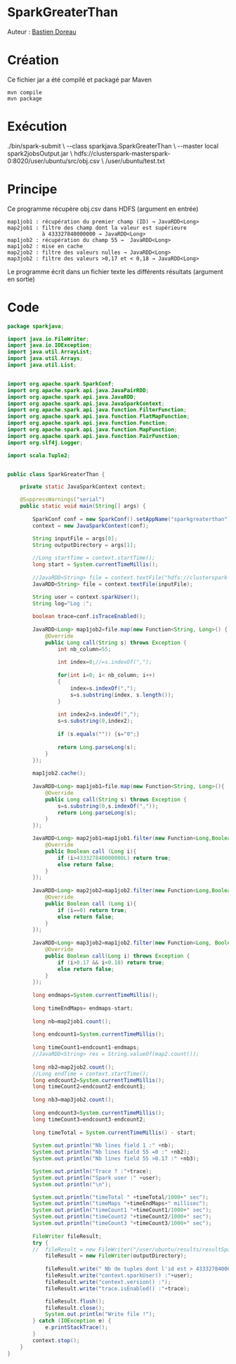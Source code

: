 # SparkGreaterThan

Auteur : [Bastien Doreau](mailto:bdoreau@isima.fr)

# Création
Ce fichier jar a été compilé et packagé par Maven

	mvn compile
	mvn package

# Exécution
<div class="command-line"><span class="command">./bin/spark-submit \
	--class sparkjava.SparkGreaterThan \
	--master local spark2jobsOutput.jar \
	hdfs://clusterspark-masterspark-0:8020/user/ubuntu/src/obj.csv \
	/user/ubuntu/test.txt</span></div>

# Principe
Ce programme récupère obj.csv dans HDFS (argument en entrée)

	map1job1 : récupération du premier champ (ID) → JavaRDD<Long>
	map2job1 : filtre des champ dont la valeur est supérieure 
	           à 433327840000000 → JavaRDD<Long>
	map1job2 : récupération du champ 55 →  JavaRDD<Long>
	map1job2 : mise en cache
	map2job2 : filtre des valeurs nulles → JavaRDD<Long>
	map3job2 : filtre des valeurs >0,17 et < 0,18 → JavaRDD<Long>

Le programme écrit dans un fichier texte les différents résultats (argument en sortie)

# Code

```java
package sparkjava;

import java.io.FileWriter;
import java.io.IOException;
import java.util.ArrayList;
import java.util.Arrays;
import java.util.List;


import org.apache.spark.SparkConf;
import org.apache.spark.api.java.JavaPairRDD;
import org.apache.spark.api.java.JavaRDD;
import org.apache.spark.api.java.JavaSparkContext;
import org.apache.spark.api.java.function.FilterFunction;
import org.apache.spark.api.java.function.FlatMapFunction;
import org.apache.spark.api.java.function.Function;
import org.apache.spark.api.java.function.MapFunction;
import org.apache.spark.api.java.function.PairFunction;
import org.slf4j.Logger;

import scala.Tuple2;


public class SparkGreaterThan {

	private static JavaSparkContext context;

	@SuppressWarnings("serial")
	public static void main(String[] args) {
		
	    SparkConf conf = new SparkConf().setAppName("sparkgreaterthan").setMaster("local");
	    context = new JavaSparkContext(conf);

	    String inputFile = args[0];
	    String outputDirectory = args[1];
	    
	    //Long startTime = context.startTime();
	    long start = System.currentTimeMillis();
	    
	    //JavaRDD<String> file = context.textFile("hdfs://clusterspark-masterspark-001:8020/user/ubuntu/src/obj.csv");
	    JavaRDD<String> file = context.textFile(inputFile);

		String user = context.sparkUser();
		String log="Log :";
	   
		boolean trace=conf.isTraceEnabled();
		
		JavaRDD<Long> map1job2=file.map(new Function<String, Long>() {
			@Override
			public Long call(String s) throws Exception {
				int nb_column=55;
				
				int index=0;//=s.indexOf(",");
				
				for(int i=0; i< nb_column; i++)
				{
					index=s.indexOf(",");
					s=s.substring(index, s.length());
				}
				
				int index2=s.indexOf(",");
				s=s.substring(0,index2);
				
				if (s.equals("")) {s="0";}
				
				return Long.parseLong(s);
			}		
		});
		
		map1job2.cache();
		
		JavaRDD<Long> map1job1=file.map(new Function<String, Long>(){
			@Override
			public Long call(String s) throws Exception {
				s=s.substring(0,s.indexOf(","));
				return Long.parseLong(s);
			}			
		});

		JavaRDD<Long> map2job1=map1job1.filter(new Function<Long,Boolean>(){
			@Override
			public Boolean call (Long i){
				if (i>433327840000000L) return true;
				else return false;
			}
		});
				
		JavaRDD<Long> map2job2=map1job2.filter(new Function<Long,Boolean>(){
			@Override
			public Boolean call (Long i){
				if (i==0) return true;
				else return false;
			}
		});
		
		JavaRDD<Long> map3job2=map1job2.filter(new Function<Long, Boolean>() {
			@Override
			public Boolean call(Long i) throws Exception {
				if (i>0.17 && i<0.18) return true;
				else return false;
			}
		});
		
		long endmaps=System.currentTimeMillis();
		
		long timeEndMaps= endmaps-start;
		
		long nb=map2job1.count();	
				
		long endcount1=System.currentTimeMillis();
			
		long timeCount1=endcount1-endmaps;
		//JavaRDD<String> res = String.valueOf(map2.count());
		
		long nb2=map2job2.count();
		//Long endTime = context.startTime();
		long endcount2=System.currentTimeMillis();
		long timeCount2=endcount2-endcount1;
		
		long nb3=map3job2.count();
		
		long endcount3=System.currentTimeMillis();
		long timeCount3=endcount3-endcount2;
		
		long timeTotal = System.currentTimeMillis() - start;
		
		System.out.println("Nb lines field 1 :" +nb);
		System.out.println("Nb lines field 55 =0 :" +nb2);
		System.out.println("Nb lines field 55 >0.17 :" +nb3);

		System.out.println("Trace ? :"+trace);
		System.out.println("Spark user :" +user); 
		System.out.println("\n"); 

		System.out.println("timeTotal " +timeTotal/1000+" sec"); 
		System.out.println("timeMaps "+timeEndMaps+" millisec");
		System.out.println("timeCount1 "+timeCount1/1000+" sec");
		System.out.println("timeCount2 "+timeCount2/1000+" sec");
		System.out.println("timeCount3 "+timeCount3/1000+" sec"); 
	    
		FileWriter fileResult;
		try {
		//	fileResult = new FileWriter("/user/ubuntu/results/resultSparkGreaterThan.txt");
			fileResult = new FileWriter(outputDirectory);
			
			fileResult.write(" Nb de tuples dont l'id est > 433327840000000 : "+nb);
			fileResult.write("context.sparkUser() :"+user);
			fileResult.write("context.version() :");
			fileResult.write("trace.isEnabled() :"+trace);

			fileResult.flush();
			fileResult.close();
			System.out.println("Write file !");
		} catch (IOException e) {
			e.printStackTrace();
		}
		context.stop();
	}
}
```
